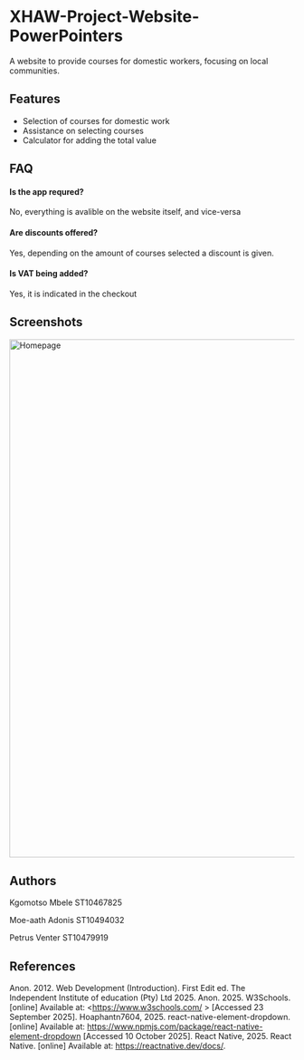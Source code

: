 
# XHAW-Project-Website-PowerPointers

A website to provide courses for domestic workers, focusing on local communities.
## Features

- Selection of courses for domestic work 
- Assistance on selecting courses
- Calculator for adding the total value

## FAQ

#### Is the app requred?
No, everything is avalible on the website itself, and vice-versa

#### Are discounts offered?
Yes, depending on the amount of courses selected a discount is given.

#### Is VAT being added?
Yes, it is indicated in the checkout
## Screenshots

<img width="1902" height="915" alt="Homepage" src="https://github.com/user-attachments/assets/104b20f5-8bcc-4890-92ca-db6842170f68" />



## Authors

Kgomotso Mbele ST10467825 

Moe-aath Adonis ST10494032

Petrus Venter ST10479919

## References

Anon. 2012. Web Development (Introduction). First Edit ed. The Independent Institute of education (Pty) Ltd 2025.
Anon. 2025. W3Schools. [online] Available at: <https://www.w3schools.com/ > [Accessed 23 September 2025].
Hoaphantn7604, 2025. react-native-element-dropdown. [online] Available at: <https://www.npmjs.com/package/react-native-element-dropdown> [Accessed 10 October 2025].
React Native, 2025. React Native. [online] Available at: <https://reactnative.dev/docs/>.
